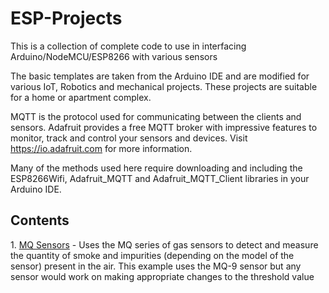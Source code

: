 # ESP-Projects

This is a collection of complete code to use in interfacing Arduino/NodeMCU/ESP8266 with various sensors

The basic templates are taken from the Arduino IDE and are modified for various IoT, Robotics and mechanical projects.
These projects are suitable for a home or apartment complex.

MQTT is the protocol used for communicating between the clients and sensors. Adafruit provides a free MQTT broker with impressive features to monitor, track and control your sensors and devices. Visit https://io.adafruit.com for more information.

Many of the methods used here require downloading and including the ESP8266Wifi, Adafruit_MQTT and Adafruit_MQTT_Client libraries in your Arduino IDE.

<h2>Contents</h2>
1. <a href="https://github.com/CraftyWiz/ESP-Projects/blob/main/MQ9.ino">MQ Sensors</a> - Uses the MQ series of gas sensors to detect and measure the quantity of smoke and impurities (depending on the model of the sensor) present in the air. This example uses the MQ-9 sensor but any sensor would work on making appropriate changes to the threshold value
